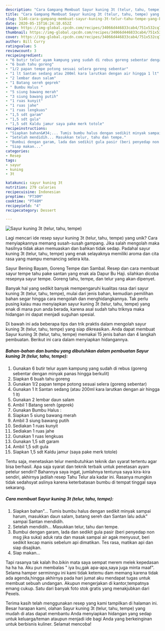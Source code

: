 ```yaml
---
description: "Cara Gampang Membuat Sayur kuning 3t (telur, tahu, tempe) yang Bikin Ngiler"
title: "Cara Gampang Membuat Sayur kuning 3t (telur, tahu, tempe) yang Bikin Ngiler"
slug: 5146-cara-gampang-membuat-sayur-kuning-3t-telur-tahu-tempe-yang-bikin-ngiler
date: 2020-05-15T16:24:10.652Z
image: https://img-global.cpcdn.com/recipes/34066d446833cab4/751x532cq70/sayur-kuning-3t-telur-tahu-tempe-foto-resep-utama.jpg
thumbnail: https://img-global.cpcdn.com/recipes/34066d446833cab4/751x532cq70/sayur-kuning-3t-telur-tahu-tempe-foto-resep-utama.jpg
cover: https://img-global.cpcdn.com/recipes/34066d446833cab4/751x532cq70/sayur-kuning-3t-telur-tahu-tempe-foto-resep-utama.jpg
author: Bill Curry
ratingvalue: 5
reviewcount: 3
recipeingredient:
- "6 butir telur ayam kampung yang sudah di rebus goreng sebentar dengan minyak panas hingga berkulit"
- "6 buah tahu goreng"
- "1/2 papan tempe potong sesuai selera goreng sebentar"
- "1 lt Santan sedang atau 200ml kara larutkan dengan air hingga 1 lt"
- "2 lembar daun salam"
- "1 Batang sereh geprek"
- " Bumbu Halus "
- "5 siung bawang merah"
- "3 siung bawang putih"
- "1 ruas kunyit"
- "1 ruas jahe"
- "1 ruas lengkuas"
- "1,5 sdt garam"
- "1,5 sdt gula"
- "1,5 sdt Kaldu jamur saya pake merk totole"
recipeinstructions:
- "Siapkan bahan&#34;... Tumis bumbu halus dengan sedikit minyak sampai harum, masukkan daun salam, batang sereh dan Santan lalu aduk&#34; sampai Santan mendidih."
- "Setelah mendidih... Masukkan telur, tahu dan tempe."
- "Bumbui dengan garam, lada dan sedikit gula pasir (beri penyedap non msg jika suka) aduk rata dan masak sampai air agak menyusut, beri sedikit kecap manis sebelum api dimatikan. Tes rasa, matikan api dan siap disajikan."
- "Siap makan..."
categories:
- Resep
tags:
- sayur
- kuning
- 3t

katakunci: sayur kuning 3t 
nutrition: 279 calories
recipecuisine: Indonesian
preptime: "PT30M"
cooktime: "PT48M"
recipeyield: "4"
recipecategory: Dessert

---
```



![Sayur kuning 3t (telur, tahu, tempe)](https://img-global.cpcdn.com/recipes/34066d446833cab4/751x532cq70/sayur-kuning-3t-telur-tahu-tempe-foto-resep-utama.jpg)

Lagi mencari ide resep sayur kuning 3t (telur, tahu, tempe) yang unik? Cara menyiapkannya memang susah-susah gampang. Jika salah mengolah maka hasilnya tidak akan memuaskan dan bahkan tidak sedap. Padahal sayur kuning 3t (telur, tahu, tempe) yang enak selayaknya memiliki aroma dan cita rasa yang mampu memancing selera kita.

Sayur Bening Bayam, Goreng Tempe dan Sambal. Resep dan cara membuat sayur tempe tahu pake santan yang enak ala Dapur Bu Haji. silahkan dicoba resepnya sayur tempe. Goreng tahu, tempe, dan telur yang akan dipenyet.

Banyak hal yang sedikit banyak mempengaruhi kualitas rasa dari sayur kuning 3t (telur, tahu, tempe), mulai dari jenis bahan, kemudian pemilihan bahan segar hingga cara mengolah dan menghidangkannya. Tak perlu pusing kalau mau menyiapkan sayur kuning 3t (telur, tahu, tempe) yang enak di mana pun anda berada, karena asal sudah tahu triknya maka hidangan ini dapat menjadi suguhan spesial.


Di bawah ini ada beberapa tips dan trik praktis dalam mengolah sayur kuning 3t (telur, tahu, tempe) yang siap dikreasikan. Anda dapat membuat Sayur kuning 3t (telur, tahu, tempe) memakai 15 jenis bahan dan 4 langkah pembuatan. Berikut ini cara dalam menyiapkan hidangannya.

<!--inarticleads1-->

##### Bahan-bahan dan bumbu yang dibutuhkan dalam pembuatan Sayur kuning 3t (telur, tahu, tempe):

1. Gunakan 6 butir telur ayam kampung yang sudah di rebus (goreng sebentar dengan minyak panas hingga berkulit)
1. Siapkan 6 buah tahu goreng
1. Gunakan 1/2 papan tempe potong sesuai selera (goreng sebentar)
1. Gunakan 1 lt Santan sedang (atau 200ml kara larutkan dengan air hingga 1 lt)
1. Gunakan 2 lembar daun salam
1. Ambil 1 Batang sereh (geprek)
1. Gunakan  Bumbu Halus :
1. Siapkan 5 siung bawang merah
1. Ambil 3 siung bawang putih
1. Sediakan 1 ruas kunyit
1. Sediakan 1 ruas jahe
1. Gunakan 1 ruas lengkuas
1. Gunakan 1,5 sdt garam
1. Ambil 1,5 sdt gula
1. Siapkan 1,5 sdt Kaldu jamur (saya pake merk totole)


Tentu saja, menetaskan telur membutuhkan teknik dan syarat tertentu agar bisa berhasil. Apa saja syarat dan teknik terbaik untuk penetasan ayam petelur sendiri? Bahannya saya ingat, jumlahnya tentunya saya kira-kira sendiri, akhirnya jadilah resep Tahu Telur ala kadar ini. Rasanya mungkin tidak sedahsyat aslinya karena keterbatasan bumbu di tempat tinggal saya sekarang. 

<!--inarticleads2-->

##### Cara membuat Sayur kuning 3t (telur, tahu, tempe):

1. Siapkan bahan&#34;... Tumis bumbu halus dengan sedikit minyak sampai harum, masukkan daun salam, batang sereh dan Santan lalu aduk&#34; sampai Santan mendidih.
1. Setelah mendidih... Masukkan telur, tahu dan tempe.
1. Bumbui dengan garam, lada dan sedikit gula pasir (beri penyedap non msg jika suka) aduk rata dan masak sampai air agak menyusut, beri sedikit kecap manis sebelum api dimatikan. Tes rasa, matikan api dan siap disajikan.
1. Siap makan...


Tapi rasanya tak kalah lho.bikin mata saya sempat merem melek kepedasan ha ha ha. Aku pun membalas &#34; iya bu,gak apa-apa,saya juga minta maaf&#34;. Selama hamper serminngu ini kami tidak ketemu dam memang karena tidak ada agenda,hingga akhirnya pada hari jumat aku mendapat tugas untuk membuat sebuah undangan. Akupun mengerjakan di kantor,tempatnya emang cukup. Satu dari banyak foto stok gratis yang menakjubkan dari Pexels. 

Terima kasih telah menggunakan resep yang kami tampilkan di halaman ini. Besar harapan kami, olahan Sayur kuning 3t (telur, tahu, tempe) yang mudah di atas dapat membantu Anda menyiapkan hidangan yang sedap untuk keluarga/teman ataupun menjadi ide bagi Anda yang berkeinginan untuk berbisnis kuliner. Selamat mencoba!
